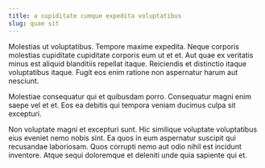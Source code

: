 ```yaml
---
title: a cupiditate cumque expedita voluptatibus
slug: quae sit
---
```


Molestias ut voluptatibus. Tempore maxime expedita. Neque corporis molestias cupiditate cupiditate corporis eum ut et et. Aut quae ex veritatis minus est aliquid blanditiis repellat itaque. Reiciendis et distinctio itaque voluptatibus itaque. Fugit eos enim ratione non aspernatur harum aut nesciunt.

Molestiae consequatur qui et quibusdam porro. Consequatur magni enim saepe vel et et. Eos ea debitis qui tempora veniam ducimus culpa sit excepturi.

Non voluptate magni et excepturi sunt. Hic similique voluptate voluptatibus eius eveniet nemo nobis sint. Ea quos in eum aspernatur suscipit qui recusandae laboriosam. Quos corrupti nemo aut odio nihil est incidunt inventore. Atque sequi doloremque et deleniti unde quia sapiente qui et.

